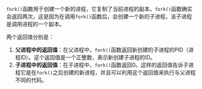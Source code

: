 `fork()`函数用于创建一个新的进程，它复制了当前进程的副本。`fork()`函数确实会返回两次，这是因为在调用`fork()`函数后，会创建一个新的子进程，该子进程是调用进程的一个副本。

两个返回值分别是：

1. **父进程中的返回值**：在父进程中，`fork()`函数返回新创建的子进程的PID（进程ID）。这个返回值是一个正整数，表示新创建子进程的ID。
2. **子进程中的返回值**：在子进程中，`fork()`函数返回0。这样的返回值告诉子进程它是在`fork()`之后创建的新进程，并且可以利用这个返回值来执行与父进程不同的代码。